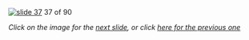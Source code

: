 [![slide 37](https://dl.dropboxusercontent.com/u/2977490/presentations/cookbook/37.jpg)](38.md)
37 of 90

_Click on the image for the [next slide](38.md), or click [here for the previous one](36.md)_